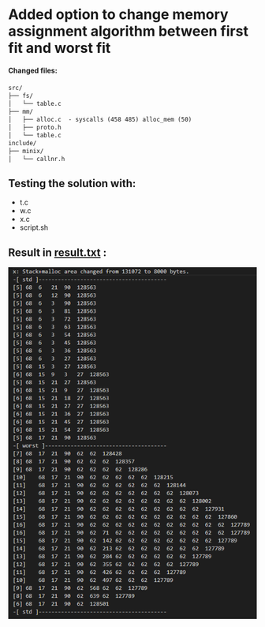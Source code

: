 # Added option to change memory assignment algorithm between first fit and worst fit

#### Changed files:

```
src/
├── fs/
│   └── table.c
├── mm/
│   ├── alloc.c  - syscalls (458 485) alloc_mem (50)
│   ├── proto.h
│   └── table.c
include/
├── minix/
│   └── callnr.h
```

## Testing the solution with:
-   t.c
-   w.c
-   x.c
-   script.sh

## Result in [result.txt](result.txt) :
![1](image.png)
